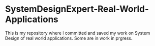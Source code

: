 # SystemDesignExpert-Real-World-Applications
This is my repository where I committed and saved my work on System Design of real world applications. Some are in work in prgress.  
